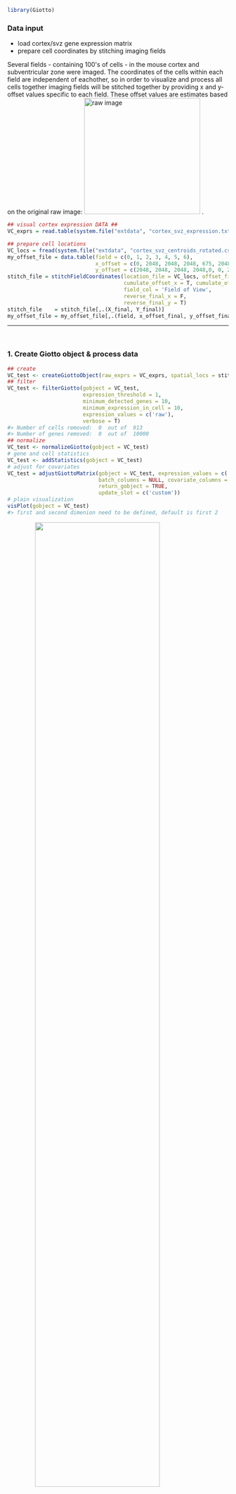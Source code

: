 
<!-- mouse_cortex_example.md is generated from mouse_cortex_example.Rmd Please edit that file -->
``` r
library(Giotto)
```

### Data input

-   load cortex/svz gene expression matrix
-   prepare cell coordinates by stitching imaging fields

Several fields - containing 100's of cells - in the mouse cortex and subventricular zone were imaged. The coordinates of the cells within each field are independent of eachother, so in order to visualize and process all cells together imaging fields will be stitched together by providing x and y-offset values specific to each field. These offset values are estimates based on the original raw image:
<img src="./cortex_svz_location_fields.png" alt="raw image" width="264" /> .

``` r
## visual cortex expression DATA ##
VC_exprs = read.table(system.file("extdata", "cortex_svz_expression.txt", package = "Giotto"))

## prepare cell locations
VC_locs = fread(system.file("extdata", "cortex_svz_centroids_rotated.csv", package = "Giotto"))
my_offset_file = data.table(field = c(0, 1, 2, 3, 4, 5, 6),
                            x_offset = c(0, 2048, 2048, 2048, 675, 2048, 675),
                            y_offset = c(2048, 2048, 2048, 2048,0, 0, 2048))
stitch_file = stitchFieldCoordinates(location_file = VC_locs, offset_file = my_offset_file,
                                     cumulate_offset_x = T, cumulate_offset_y = F,
                                     field_col = 'Field of View',
                                     reverse_final_x = F,
                                     reverse_final_y = T)
stitch_file    = stitch_file[,.(X_final, Y_final)]
my_offset_file = my_offset_file[,.(field, x_offset_final, y_offset_final)]
```

------------------------------------------------------------------------

 

### 1. Create Giotto object & process data

``` r
## create
VC_test <- createGiottoObject(raw_exprs = VC_exprs, spatial_locs = stitch_file, offset_file = my_offset_file)
## filter
VC_test <- filterGiotto(gobject = VC_test,
                        expression_threshold = 1,
                        minimum_detected_genes = 10,
                        minimum_expression_in_cell = 10,
                        expression_values = c('raw'),
                        verbose = T)
#> Number of cells removed:  0  out of  913 
#> Number of genes removed:  0  out of  10000
## normalize
VC_test <- normalizeGiotto(gobject = VC_test)
# gene and cell statistics
VC_test <- addStatistics(gobject = VC_test)
# adjust for covariates
VC_test = adjustGiottoMatrix(gobject = VC_test, expression_values = c('normalized'),
                             batch_columns = NULL, covariate_columns = c('nr_genes', 'total_expr'),
                             return_gobject = TRUE,
                             update_slot = c('custom'))
# plain visualization
visPlot(gobject = VC_test)
#> first and second dimenion need to be defined, default is first 2
```

<img src="man/figures/README-unnamed-chunk-4-1.png" width="75%" style="display: block; margin: auto;" />

------------------------------------------------------------------------

 

### 2. dimension reduction

``` r
## HVG genes
VC_test <- calculateHVG(gobject = VC_test)
#> 
#>   no  yes 
#> 8771 1229
```

<img src="man/figures/README-unnamed-chunk-5-1.png" width="50%" style="display: block; margin: auto;" />

``` r
# selected genes
gene_metadata = fDataDT(VC_test)
featgenes = gene_metadata[(hvg == 'yes') & perc_cells > 4 & mean_expr_det > 0.5]$gene_ID
# pca
VC_test <- runPCA(gobject = VC_test, genes_to_use = featgenes)
# umap
VC_test <- runUMAP(VC_test)
# tsne
VC_test <- runtSNE(VC_test)
```

------------------------------------------------------------------------

 

### 3. cluster

``` r
## cluster
# SNN
VC_test <- createNearestNetwork(gobject = VC_test)

# cluster on network
VC_test = doLeidenCluster(gobject = VC_test, resolution = 0.5,
                          python_path = "/Users/rubendries/Bin/anaconda3/envs/py36/bin/python")

plotUMAP(gobject = VC_test, cell_color = 'pleiden_clus', point_size = 1.5,
        show_NN_network = T, edge_alpha = 0.1)
```

<img src="man/figures/README-unnamed-chunk-6-1.png" width="60%" style="display: block; margin: auto;" />

------------------------------------------------------------------------

 

### 4. co-visualize

``` r
# expression and spatial
visSpatDimPlot(gobject = VC_test, cell_color = 'pleiden_clus', dim_point_size = 2, spatial_point_size = 2)
#> first and second dimenion need to be defined, default is first 2
```

<img src="man/figures/README-unnamed-chunk-7-1.png" width="60%" style="display: block; margin: auto;" />

``` r
# relationship between clusters
clusterheatmap <- showClusterHeatmap(gobject = VC_test, cluster_column = 'pleiden_clus')
print(clusterheatmap)
```

<img src="man/figures/README-unnamed-chunk-7-2.png" width="60%" style="display: block; margin: auto;" />

------------------------------------------------------------------------

 

### 5. differential expression

``` r
# pairwise t-test #
gene_markers = findMarkers(gobject = VC_test, cluster_column = 'pleiden_clus')
gene_markers_pair = findMarkers(gobject = VC_test, cluster_column = 'pleiden_clus',
                                group_1 = c(1,2), group_2 = c(3,4,5))

# Gini markers #
gini_markers = findGiniMarkers(gobject = VC_test, cluster_column = 'pleiden_clus')
gini_markers_DT = gini_markers[, head(.SD, 3), by = 'cluster']
myheat = plotHeatmap(gobject = VC_test, genes = gini_markers_DT$genes,
                     cluster_column = 'pleiden_clus')
```

<img src="man/figures/README-unnamed-chunk-8-1.png" width="60%" style="display: block; margin: auto;" />

``` r
violinPlot(gobject = VC_test, genes = c('Dlx1', 'Rtn4r', 'Csf1r', 'Cldn11', 'Cldn5', 'Igfbp5'),
           cluster_column = 'pleiden_clus')
```

<img src="man/figures/README-unnamed-chunk-8-2.png" width="60%" style="display: block; margin: auto;" />

------------------------------------------------------------------------

 

### 6. spatial network + grid

``` r
## spatial network
VC_test <- createSpatialNetwork(gobject = VC_test, k = 3)
VC_test <- createSpatialNetwork(gobject = VC_test, k = 100, maximum_distance = 200, minimum_k = 1, name = 'distance_network')
## spatial grid
VC_test <- createSpatialGrid(gobject = VC_test,
                             sdimx_stepsize = 500,
                             sdimy_stepsize = 500,
                             minimum_padding = 50 )
# spatial pattern genes
VC_test = detectSpatialPatterns(gobject = VC_test, dims_to_plot = 2)
```

<img src="man/figures/README-unnamed-chunk-9-1.png" width="60%" style="display: block; margin: auto;" />

    #> [1] "Dim.1"
    #> [1] "Dim.2"

<img src="man/figures/README-unnamed-chunk-9-2.png" width="60%" style="display: block; margin: auto;" /><img src="man/figures/README-unnamed-chunk-9-3.png" width="60%" style="display: block; margin: auto;" />

``` r
## spatial genes
VC_test <- calculateSpatialGenes(gobject = VC_test, min_N = 20)
spatial_gene_DT <- calculateSpatialGenes(gobject = VC_test , method = 'kmeans', return_gobject = F)
# visualize
visGenePlot(gobject = VC_test,  genes = c('Enpp2', 'Aqp1', 'Shank1', 'Clic6', 'Nptxr', 'Rtn4r'),
            scale_alpha_with_expression = T)
```

<img src="man/figures/README-unnamed-chunk-9-4.png" width="60%" style="display: block; margin: auto;" />

------------------------------------------------------------------------

 

### 7. HMRF

``` r
# select 500 spatial genes
gene_data = fDataDT(VC_test)
spatial_genes = gene_data[SV == 'yes' | spg == 'yes']$gene_ID
set.seed(seed = 1234)
spatial_genes = spatial_genes[sample(x = 1:length(spatial_genes), size = 500)]

# run HMRF
HMRFtest = doHMRF(gobject = VC_test, expression_values = 'scaled',
                  spatial_genes = spatial_genes,
                  k = 10,
                  betas = c(40, 4, 3),
                  output_folder = '/Volumes/Ruben_Seagate/Dropbox/Projects/GC_lab/Ruben_Dries/190225_spatial_package/Data/package_testHMRF/',
                  python_path = "/Users/rubendries/Bin/anaconda3/envs/py36/bin/pythonw")

# view HMRF results for multiple tested betas
viewHMRFresults(gobject = VC_test,
                HMRFoutput = HMRFtest,
                k = 10, betas_to_view = c(44, 48), point_size = 2)
#> [1] "/Users/rubendries/Bin/anaconda3/envs/py36/bin/pythonw /Library/Frameworks/R.framework/Versions/3.5/Resources/library/Giotto/python/get_result2.py -r /Volumes/Ruben_Seagate/Dropbox/Projects/GC_lab/Ruben_Dries/190225_spatial_package/Data/package_testHMRF//result.spatial.zscore -a test -k 10 -b 44"
#> first and second dimenion need to be defined, default is first 2
```

<img src="man/figures/README-unnamed-chunk-10-1.png" width="60%" style="display: block; margin: auto;" />

    #> [1] "/Users/rubendries/Bin/anaconda3/envs/py36/bin/pythonw /Library/Frameworks/R.framework/Versions/3.5/Resources/library/Giotto/python/get_result2.py -r /Volumes/Ruben_Seagate/Dropbox/Projects/GC_lab/Ruben_Dries/190225_spatial_package/Data/package_testHMRF//result.spatial.zscore -a test -k 10 -b 48"
    #> first and second dimenion need to be defined, default is first 2

<img src="man/figures/README-unnamed-chunk-10-2.png" width="60%" style="display: block; margin: auto;" />

``` r

# add the HMRF results of interest
VC_test = addHMRF(gobject = VC_test,
                  HMRFoutput = HMRFtest,
                  k = 10, betas_to_add = c(48))
#> [1] "/Users/rubendries/Bin/anaconda3/envs/py36/bin/pythonw /Volumes/Ruben_Seagate/Dropbox/Projects/GC_lab/Ruben_Dries/190225_spatial_package/Data/Qian_input_files//get_result2.py -r /Volumes/Ruben_Seagate/Dropbox/Projects/GC_lab/Ruben_Dries/190225_spatial_package/Data/package_testHMRF//result.spatial.zscore -a test -k 10 -b 48"

# co-visualize
visSpatDimPlot(gobject = VC_test, cell_color = 'hmrf_k.10_b.48', dim_point_size = 2, spatial_point_size = 2)
#> first and second dimenion need to be defined, default is first 2
```

<img src="man/figures/README-unnamed-chunk-10-3.png" width="60%" style="display: block; margin: auto;" />

------------------------------------------------------------------------

 

### 8. spatial analysis

``` r
## cell-cell interaction ##
## calculate and visualize cell-cell proximities
cell_proximities = cellProximityEnrichment(gobject = VC_test, cluster_column = 'pleiden_clus')
cellProximityBarplot(CPscore = cell_proximities)
```

<img src="man/figures/README-unnamed-chunk-11-1.png" width="60%" style="display: block; margin: auto;" />

``` r
cellProximityHeatmap(CPscore = cell_proximities, order_cell_types = T)
```

<img src="man/figures/README-unnamed-chunk-11-2.png" width="60%" style="display: block; margin: auto;" />

``` r

cellProximityVisPlot(gobject = VC_test, interaction_name = '1-5',
                     cluster_column = 'pleiden_clus',
                     cell_color = 'pleiden_clus', show_network = T, network_color = 'blue')
#> first and second dimenion need to be defined, default is first 2
```

<img src="man/figures/README-unnamed-chunk-11-3.png" width="60%" style="display: block; margin: auto;" />

``` r


## 1 gene enrichment for cell-cell interaction ##
test_int_gene_scores = getAverageCellProximityGeneScores(gobject = VC_test, cluster_column = 'pleiden_clus')
#> start  1-1 
#> start  1-4 
#> start  1-5 
#> start  5-5 
#> start  1-2 
#> start  1-6 
#> start  4-4 
#> start  4-5 
#> start  5-6 
#> start  4-6 
#> start  6-6 
#> start  2-2 
#> start  2-5 
#> start  3-3 
#> start  2-4 
#> start  2-6 
#> start  2-3 
#> start  3-4 
#> start  3-5
test_gene_example = showGeneExpressionProximityScore(scores = test_int_gene_scores, selected_gene = 'Dlx1')
```

<img src="man/figures/README-unnamed-chunk-11-4.png" width="60%" style="display: block; margin: auto;" />

``` r
test_interaction_example = showIntExpressionProximityScore(scores = test_int_gene_scores, selected_interaction = '5-6')
```

<img src="man/figures/README-unnamed-chunk-11-5.png" width="60%" style="display: block; margin: auto;" />

``` r


## 2 selected ligand - receptor ##
LR_data = fread(system.file("extdata", "mouse_ligand_receptors.txt", package = 'Giotto'))
ligands = LR_data$mouseLigand
receptors = LR_data$mouseReceptor

my_subset_interactions = c('5-6','3-6','1-2')
LR_VC = getGeneToGeneScores(CPGscore = test_int_gene_scores,
                            selected_genes = NULL,
                            selected_cell_interactions = my_subset_interactions,
                            specific_genes_1 = ligands, specific_genes_2 = receptors)
#> 
#>  use specific gene-gene interactions 
#> 
#>  start specific gene-gene interactions

showTopGeneToGene(GTGscore = LR_VC, top_interactions = 10,
                  direction = c('increased'),
                  complement_data = T)
```

<img src="man/figures/README-unnamed-chunk-11-6.png" width="60%" style="display: block; margin: auto;" />

``` r

showTopGeneToGene(GTGscore = LR_VC, top_interactions = 10,
                  direction = c('decreased'),
                  complement_data = T, subset_cell_ints = '5-6')
```

<img src="man/figures/README-unnamed-chunk-11-7.png" width="60%" style="display: block; margin: auto;" />
